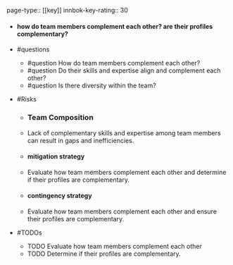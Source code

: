 page-type:: [[key]]
innbok-key-rating:: 30
- #### how do team members complement each other? are their profiles complementary?
- #questions
  - #question How do team members complement each other?
  - #question Do their skills and expertise align and complement each other?
  - #question Is there diversity within the team?
- #Risks

  - ### Team Composition
  - Lack of complementary skills and expertise among team members can result in gaps and inefficiencies.
  - #### mitigation strategy
  - Evaluate how team members complement each other and determine if their profiles are complementary.
  - #### contingency strategy
  - Evaluate how team members complement each other and ensure their profiles are complementary.
- #TODOs
  - TODO Evaluate how team members complement each other
  - TODO  Determine if their profiles are complementary.




